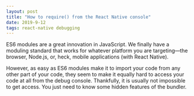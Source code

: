 ```yaml
---
layout: post
title: "How to require() from the React Native console"
date: 2019-9-12
tags: react-native debugging
---
```


ES6 modules are a great innovation in JavaScript. We finally have a moduling standard that works for whatever platform you are targeting—the browser, Node.js, or, heck, mobile applications (with React Native).

However, as easy as ES6 modules make it to import your code from any other part of your code, they seem to make it equally hard to access your code at all from the debug console. Thankfully, it is usually not impossible to get access. You just need to know some hidden features of the bundler.

<!--more-->
